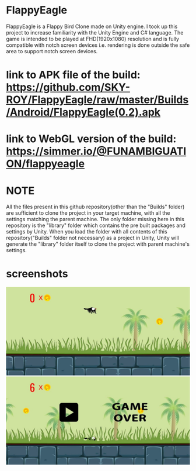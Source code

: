 # FlappyEagle
FlappyEagle is a Flappy Bird Clone made on Unity engine. I took up this project to increase familiarity with the Unity Engine and C# language. The game is intended to be played at FHD(1920x1080) resolution and is fully compatible with notch screen devices i.e. rendering is done outside the safe area to support notch screen devices.
 
# link to APK file of the build: https://github.com/SKY-ROY/FlappyEagle/raw/master/Builds/Android/FlappyEagle(0.2).apk
# link to WebGL version of the build: https://simmer.io/@FUNAMBIGUATION/flappyeagle

# NOTE
All the files present in this github repository(other than the "Builds" folder) are sufficient to clone the project in your target machine, with all the settings matching the parent machine. 
The only folder missing here in this repository is the "library" folder which contains the pre built packages and settings by Unity. 
When you load the folder with all contents of this repository("Builds" folder not necessary) as a project in Unity, Unity will generate the "library" folder itself to clone the project with parent machine's settings. 

# screenshots
<img src="Builds/Screenshots/c78624ab-e0a3-4f17-aec7-56777d890250.jpg"> 
<img src="Builds/Screenshots/816e5be8-5de9-4af5-a095-12796308e048.jpg">
